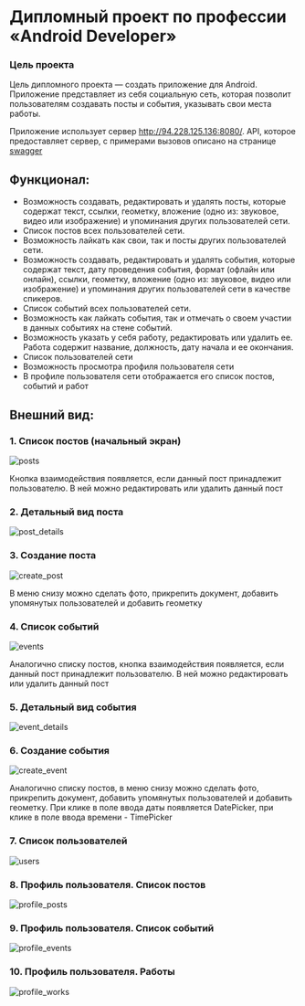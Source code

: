 # Дипломный проект по профессии «Android Developer»
### Цель проекта

Цель дипломного проекта — создать приложение для Android. Приложение представляет из себя социальную сеть, которая позволит пользователям создавать посты и события, указывать свои места работы. 

Приложение использует сервер http://94.228.125.136:8080/. API, которое предоставляет сервер, с примерами вызовов описано на странице [swagger](http://94.228.125.136:8080/swagger-ui/index.html)

## Функционал:
* Возможность создавать, редактировать и удалять посты, которые содержат текст, ссылки, геометку, вложение (одно из: звуковое, видео или изображение) и упоминания других пользователей сети.
* Список постов всех пользователей сети.
* Возможность лайкать как свои, так и посты других пользователей сети.
* Возможность создавать, редактировать и удалять события, которые содержат текст, дату проведения события, формат (офлайн или онлайн), ссылки, геометку,  вложение (одно из: звуковое, видео или изображение) и упоминания других пользователей сети в качестве спикеров.
* Список событий всех пользователей сети.
* Возможность как лайкать события, так и отмечать о своем участии в данных событиях на стене событий.
* Возможность указать у себя работу, редактировать или удалить ее. Работа содержит название, должность, дату начала и ее окончания.
* Список пользователей сети
* Возможность просмотра профиля пользователя сети
* В профиле пользователя сети отображается его список постов, событий и работ

## Внешний вид:

### 1. Список постов (начальный экран)

![posts](https://github.com/user-attachments/assets/92a6bc63-b985-43a7-96ac-4b2d84875153)

Кнопка взаимодействия появляется, если данный пост принадлежит пользователю. В ней можно редактировать или удалить данный пост

### 2. Детальный вид поста

![post_details](https://github.com/user-attachments/assets/58f6ca09-a0a4-4006-8f63-a2c0c66f91d5)


### 3. Создание поста

![create_post](https://github.com/user-attachments/assets/70e950f6-469a-4e51-a2ab-5792bb4dbc0a)

В меню снизу можно сделать фото, прикрепить документ, добавить упомянутых пользователей и добавить геометку

### 4. Список событий

![events](https://github.com/user-attachments/assets/610b285d-4e1f-4589-b215-648749d5f351)

Аналогично списку постов, кнопка взаимодействия появляется, если данный пост принадлежит пользователю. В ней можно редактировать или удалить данный пост

### 5. Детальный вид события

![event_details](https://github.com/user-attachments/assets/952f2841-2a80-474e-9010-a72271029961)


### 6. Создание события

![create_event](https://github.com/user-attachments/assets/ddcc1167-16bc-49e6-9659-f1ea1d78bc3e)


Аналогично списку постов, в меню снизу можно сделать фото, прикрепить документ, добавить упомянутых пользователей и добавить геометку. При клике в поле ввода даты появляется DatePicker, при клике в поле ввода времени - TimePicker

### 7. Список пользователей

![users](https://github.com/user-attachments/assets/d8b16a58-cf4b-48c7-ae9b-ee9e1261b712)

### 8. Профиль пользователя. Список постов

![profile_posts](https://github.com/user-attachments/assets/41aa9c51-581c-4e6a-b6a9-bb029b409404)

### 9. Профиль пользователя. Список событий

![profile_events](https://github.com/user-attachments/assets/4d517c05-4b1c-49ff-901a-7f77b4d47a57)

### 10. Профиль пользователя. Работы

![profile_works](https://github.com/user-attachments/assets/d3e9b353-37c7-467e-aab0-8060f0bc4f8f)
